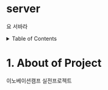 # server
요 서바라



<details>
<summary>Table of Contents</summary>
<div markdown="1">

1. [About of Project](1.-About-of-Project)

</div>
</details>


# 1. About of Project

이노베이션캠프 실전프로젝트
